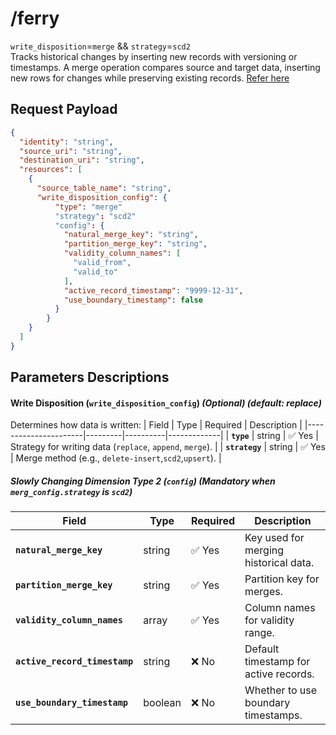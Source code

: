 # /ferry
`write_disposition`=`merge` && `strategy`=`scd2`
<br>
Tracks historical changes by inserting new records with versioning or timestamps.
A merge operation compares source and target data, inserting new rows for changes while preserving existing records.
[Refer here](/guides/merge-scd2)

## Request Payload
```json
{
  "identity": "string",
  "source_uri": "string",
  "destination_uri": "string",
  "resources": [
    {
      "source_table_name": "string",
      "write_disposition_config": {
          "type": "merge" 
          "strategy": "scd2"
          "config": { 
            "natural_merge_key": "string",
            "partition_merge_key": "string",
            "validity_column_names": [
              "valid_from",
              "valid_to"
            ],
            "active_record_timestamp": "9999-12-31",
            "use_boundary_timestamp": false
          } 
        } 
    }
  ]
}
```
## Parameters Descriptions

#### **Write Disposition (`write_disposition_config`)** *(Optional)* *(default: replace)*
Determines how data is written:
| Field                | Type    | Required | Description |
|----------------------|---------|----------|-------------|
| **`type`** | string | ✅ Yes  | Strategy for writing data (`replace`, `append`, `merge`). |
| **`strategy`** | string | ✅ Yes | Merge method (e.g., `delete-insert`,`scd2`,`upsert`). |



##### **Slowly Changing Dimension Type 2 (`config`)** *(Mandatory when `merg_config.strategy` is `scd2`)*
| Field                     | Type    | Required | Description |
|---------------------------|---------|----------|-------------|
| **`natural_merge_key`**   | string  | ✅ Yes   | Key used for merging historical data. |
| **`partition_merge_key`** | string  | ✅ Yes   | Partition key for merges. |
| **`validity_column_names`** | array | ✅ Yes   | Column names for validity range. |
| **`active_record_timestamp`** | string | ❌ No | Default timestamp for active records. |
| **`use_boundary_timestamp`** | boolean | ❌ No | Whether to use boundary timestamps. |
